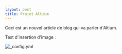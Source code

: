 ```yaml
---
layout: post
title: Projet Altium 
---
```


Ceci est un nouvel article de blog qui va parler d'Altium.

Test d'insertion d'image :

![_config.yml]({{site.baseurl}}/images/config.png) 